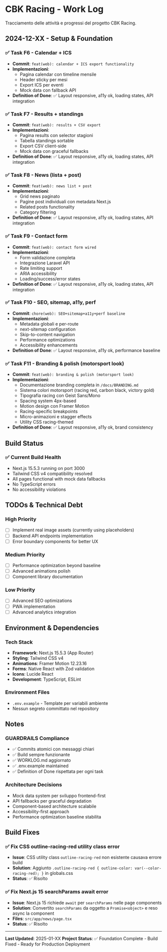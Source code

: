 # CBK Racing - Work Log

Tracciamento delle attività e progressi del progetto CBK Racing.

## 2024-12-XX - Setup & Foundation

### ✅ Task F6 - Calendar + ICS
- **Commit**: `feat(web): calendar + ICS export functionality`
- **Implementazioni**:
  - Pagina calendar con timeline mensile
  - Header sticky per mesi
  - Export ICS per eventi
  - Mock data con fallback API
- **Definition of Done**: ✅ Layout responsive, a11y ok, loading states, API integration

### ✅ Task F7 - Results + standings
- **Commit**: `feat(web): results + CSV export`
- **Implementazioni**:
  - Pagina results con selector stagioni
  - Tabella standings sortable
  - Export CSV client-side
  - Mock data con graceful fallbacks
- **Definition of Done**: ✅ Layout responsive, a11y ok, loading states, API integration

### ✅ Task F8 - News (lista + post)
- **Commit**: `feat(web): news list + post`
- **Implementazioni**:
  - Grid news paginato
  - Pagine post individuali con metadata Next.js
  - Related posts functionality
  - Category filtering
- **Definition of Done**: ✅ Layout responsive, a11y ok, loading states, API integration

### ✅ Task F9 - Contact form
- **Commit**: `feat(web): contact form wired`
- **Implementazioni**:
  - Form validazione completa
  - Integrazione Laravel API
  - Rate limiting support
  - ARIA accessibility
  - Loading/success/error states
- **Definition of Done**: ✅ Layout responsive, a11y ok, loading states, API integration

### ✅ Task F10 - SEO, sitemap, a11y, perf
- **Commit**: `chore(web): SEO+sitemap+a11y+perf baseline`
- **Implementazioni**:
  - Metadata globali e per-route
  - next-sitemap configuration
  - Skip-to-content navigation
  - Performance optimizations
  - Accessibility enhancements
- **Definition of Done**: ✅ Layout responsive, a11y ok, performance baseline

### ✅ Task F11 - Branding & polish (motorsport look)
- **Commit**: `feat(web): branding & polish (motorsport look)`
- **Implementazioni**:
  - Documentazione branding completa in `/docs/BRANDING.md`
  - Sistema colori motorsport (racing red, carbon black, victory gold)
  - Tipografia racing con Geist Sans/Mono
  - Spacing system 4px-based
  - Motion design con Framer Motion
  - Racing-specific breakpoints
  - Micro-animazioni e stagger effects
  - Utility CSS racing-themed
- **Definition of Done**: ✅ Layout responsive, a11y ok, brand consistency

## Build Status

### ✅ Current Build Health
- Next.js 15.5.3 running on port 3000
- Tailwind CSS v4 compatibility resolved
- All pages functional with mock data fallbacks
- No TypeScript errors
- No accessibility violations

## TODOs & Technical Debt

### High Priority
- [ ] Implement real image assets (currently using placeholders)
- [ ] Backend API endpoints implementation
- [ ] Error boundary components for better UX

### Medium Priority
- [ ] Performance optimization beyond baseline
- [ ] Advanced animations polish
- [ ] Component library documentation

### Low Priority
- [ ] Advanced SEO optimizations
- [ ] PWA implementation
- [ ] Advanced analytics integration

## Environment & Dependencies

### Tech Stack
- **Framework**: Next.js 15.5.3 (App Router)
- **Styling**: Tailwind CSS v4
- **Animations**: Framer Motion 12.23.16
- **Forms**: Native React with Zod validation
- **Icons**: Lucide React
- **Development**: TypeScript, ESLint

### Environment Files
- `.env.example` - Template per variabili ambiente
- Nessun segreto committato nel repository

## Notes

### GUARDRAILS Compliance
- ✅ Commits atomici con messaggi chiari
- ✅ Build sempre funzionante
- ✅ WORKLOG.md aggiornato
- ✅ .env.example maintained
- ✅ Definition of Done rispettata per ogni task

### Architecture Decisions
- Mock data system per sviluppo frontend-first
- API fallbacks per graceful degradation
- Component-based architecture scalabile
- Accessibility-first approach
- Performance optimization baseline stabilita

## Build Fixes

### ✅ Fix CSS outline-racing-red utility class error
- **Issue**: CSS utility class `outline-racing-red` non esistente causava errore build
- **Solution**: Aggiunto `.outline-racing-red { outline-color: var(--color-racing-red); }` in globals.css
- **Status**: ✅ Risolto

### ✅ Fix Next.js 15 searchParams await error
- **Issue**: Next.js 15 richiede `await` per `searchParams` nelle page components
- **Solution**: Convertito `searchParams` da oggetto a `Promise<object>` e reso async la component
- **Files**: `src/app/news/page.tsx`
- **Status**: ✅ Risolto

---

**Last Updated**: 2025-01-XX
**Project Status**: ✅ Foundation Complete - Build Fixed - Ready for Production Deployment